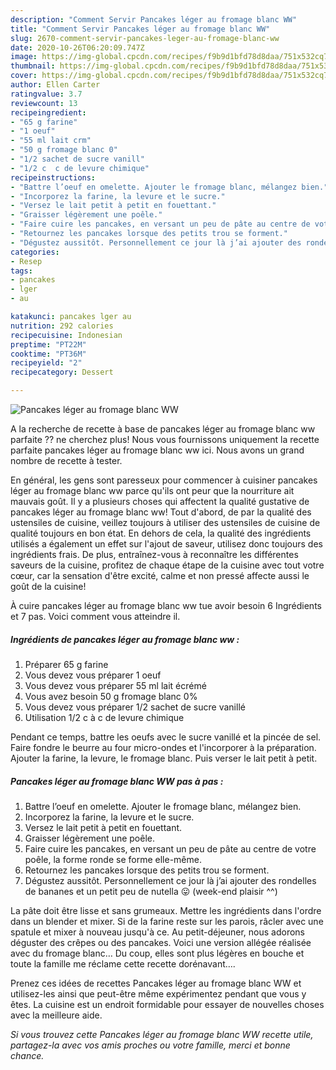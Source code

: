 ```yaml
---
description: "Comment Servir Pancakes léger au fromage blanc WW"
title: "Comment Servir Pancakes léger au fromage blanc WW"
slug: 2670-comment-servir-pancakes-leger-au-fromage-blanc-ww
date: 2020-10-26T06:20:09.747Z
image: https://img-global.cpcdn.com/recipes/f9b9d1bfd78d8daa/751x532cq70/pancakes-leger-au-fromage-blanc-ww-photo-principale-de-la-recette.jpg
thumbnail: https://img-global.cpcdn.com/recipes/f9b9d1bfd78d8daa/751x532cq70/pancakes-leger-au-fromage-blanc-ww-photo-principale-de-la-recette.jpg
cover: https://img-global.cpcdn.com/recipes/f9b9d1bfd78d8daa/751x532cq70/pancakes-leger-au-fromage-blanc-ww-photo-principale-de-la-recette.jpg
author: Ellen Carter
ratingvalue: 3.7
reviewcount: 13
recipeingredient:
- "65 g farine"
- "1 oeuf"
- "55 ml lait crm"
- "50 g fromage blanc 0"
- "1/2 sachet de sucre vanill"
- "1/2 c  c de levure chimique"
recipeinstructions:
- "Battre l’oeuf en omelette. Ajouter le fromage blanc, mélangez bien."
- "Incorporez la farine, la levure et le sucre."
- "Versez le lait petit à petit en fouettant."
- "Graisser légèrement une poêle."
- "Faire cuire les pancakes, en versant un peu de pâte au centre de votre poêle, la forme ronde se forme elle-même."
- "Retournez les pancakes lorsque des petits trou se forment."
- "Dégustez aussitôt. Personnellement ce jour là j’ai ajouter des rondelles de bananes et un petit peu de nutella 😛 (week-end plaisir ^^)"
categories:
- Resep
tags:
- pancakes
- lger
- au

katakunci: pancakes lger au 
nutrition: 292 calories
recipecuisine: Indonesian
preptime: "PT22M"
cooktime: "PT36M"
recipeyield: "2"
recipecategory: Dessert

---
```



![Pancakes léger au fromage blanc WW](https://img-global.cpcdn.com/recipes/f9b9d1bfd78d8daa/751x532cq70/pancakes-leger-au-fromage-blanc-ww-photo-principale-de-la-recette.jpg)

A la recherche de recette à base de pancakes léger au fromage blanc ww parfaite ?? ne cherchez plus! Nous vous fournissons uniquement la recette parfaite pancakes léger au fromage blanc ww ici. Nous avons un grand nombre de recette à tester.

En général, les gens sont paresseux pour commencer à cuisiner pancakes léger au fromage blanc ww parce qu'ils ont peur que la nourriture ait mauvais goût. Il y a plusieurs choses qui affectent la qualité gustative de pancakes léger au fromage blanc ww! Tout d'abord, de par la qualité des ustensiles de cuisine, veillez toujours à utiliser des ustensiles de cuisine de qualité toujours en bon état. En dehors de cela, la qualité des ingrédients utilisés a également un effet sur l'ajout de saveur, utilisez donc toujours des ingrédients frais. De plus, entraînez-vous à reconnaître les différentes saveurs de la cuisine, profitez de chaque étape de la cuisine avec tout votre cœur, car la sensation d'être excité, calme et non pressé affecte aussi le goût de la cuisine!

<!--inarticleads1-->

À cuire pancakes léger au fromage blanc ww tue avoir besoin 6 Ingrédients et 7 pas. Voici comment vous atteindre il.

##### Ingrédients de pancakes léger au fromage blanc ww :

1. Préparer 65 g farine
1. Vous devez vous préparer 1 oeuf
1. Vous devez vous préparer 55 ml lait écrémé
1. Vous avez besoin 50 g fromage blanc 0%
1. Vous devez vous préparer 1/2 sachet de sucre vanillé
1. Utilisation 1/2 c à c de levure chimique


Pendant ce temps, battre les oeufs avec le sucre vanillé et la pincée de sel. Faire fondre le beurre au four micro-ondes et l&#39;incorporer à la préparation. Ajouter la farine, la levure, le fromage blanc. Puis verser le lait petit à petit. 

<!--inarticleads2-->

##### Pancakes léger au fromage blanc WW pas à pas :

1. Battre l’oeuf en omelette. Ajouter le fromage blanc, mélangez bien.
1. Incorporez la farine, la levure et le sucre.
1. Versez le lait petit à petit en fouettant.
1. Graisser légèrement une poêle.
1. Faire cuire les pancakes, en versant un peu de pâte au centre de votre poêle, la forme ronde se forme elle-même.
1. Retournez les pancakes lorsque des petits trou se forment.
1. Dégustez aussitôt. Personnellement ce jour là j’ai ajouter des rondelles de bananes et un petit peu de nutella 😛 (week-end plaisir ^^)


La pâte doit être lisse et sans grumeaux. Mettre les ingrédients dans l&#39;ordre dans un blender et mixer. Si de la farine reste sur les parois, râcler avec une spatule et mixer à nouveau jusqu&#39;à ce. Au petit-déjeuner, nous adorons déguster des crêpes ou des pancakes. Voici une version allégée réalisée avec du fromage blanc… Du coup, elles sont plus légères en bouche et toute la famille me réclame cette recette dorénavant…. 

<!--inarticleads1-->

<p>
Prenez ces idées de recettes Pancakes léger au fromage blanc WW et utilisez-les ainsi que peut-être même expérimentez pendant que vous y êtes. La cuisine est un endroit formidable pour essayer de nouvelles choses avec la meilleure aide.
</p>

<p>
<i>Si vous trouvez cette Pancakes léger au fromage blanc WW recette utile, partagez-la avec vos amis proches ou votre famille, merci et bonne chance.</i>
</p>
